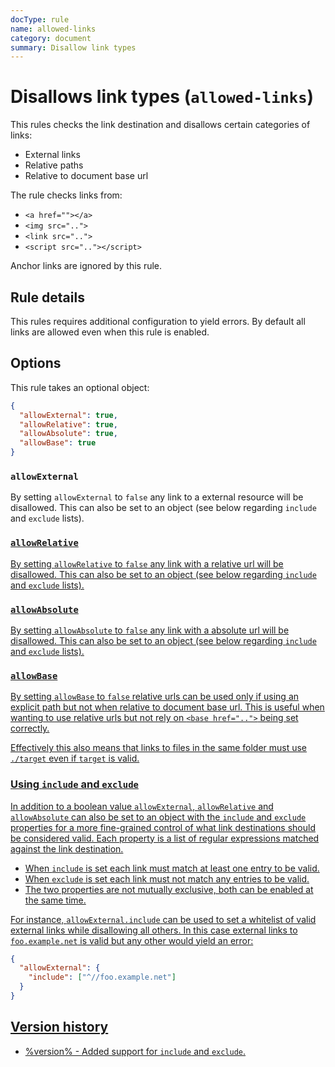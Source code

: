 ```yaml
---
docType: rule
name: allowed-links
category: document
summary: Disallow link types
---
```


# Disallows link types (`allowed-links`)

This rules checks the link destination and disallows certain categories of links:

- External links
- Relative paths
- Relative to document base url

The rule checks links from:

- `<a href=""></a>`
- `<img src="..">`
- `<link src="..">`
- `<script src=".."></script>`

Anchor links are ignored by this rule.

## Rule details

This rules requires additional configuration to yield errors.
By default all links are allowed even when this rule is enabled.

## Options

This rule takes an optional object:

```json
{
  "allowExternal": true,
  "allowRelative": true,
  "allowAbsolute": true,
  "allowBase": true
}
```

### `allowExternal`

By setting `allowExternal` to `false` any link to a external resource will be disallowed.
This can also be set to an object (see below regarding `include` and `exclude` lists).

<validate name="external-invalid" rules="allowed-links" allowed-links='{"allowExternal": false}'>
  <a href="http://example.net/foo">
</validate>

<validate name="external-valid" rules="allowed-links" allowed-links='{"allowExternal": false}'>
  <a href="./foo">
</validate>

### `allowRelative`

By setting `allowRelative` to `false` any link with a relative url will be disallowed.
This can also be set to an object (see below regarding `include` and `exclude` lists).

<validate name="relative-invalid" rules="allowed-links" allowed-links='{"allowRelative": false}'>
  <a href="../foo">
</validate>

<validate name="relative-valid" rules="allowed-links" allowed-links='{"allowRelative": false}'>
  <a href="/foo">
</validate>

### `allowAbsolute`

By setting `allowAbsolute` to `false` any link with a absolute url will be disallowed.
This can also be set to an object (see below regarding `include` and `exclude` lists).

<validate name="absolute-invalid" rules="allowed-links" allowed-links='{"allowAbsolute": false}'>
  <a href="/foo">
</validate>

<validate name="absolute-valid" rules="allowed-links" allowed-links='{"allowAbsolute": false}'>
  <a href="../foo">
</validate>

### `allowBase`

By setting `allowBase` to `false` relative urls can be used only if using an explicit path but not when relative to document base url.
This is useful when wanting to use relative urls but not rely on `<base href="..">` being set correctly.

Effectively this also means that links to files in the same folder must use `./target` even if `target` is valid.

<validate name="base-invalid" rules="allowed-links" allowed-links='{"allowBase": false}'>
  <a href="foo">
</validate>

<validate name="base-valid" rules="allowed-links" allowed-links='{"allowBase": false}'>
  <a href="./foo">
</validate>

### Using `include` and `exclude`

In addition to a boolean value `allowExternal`, `allowRelative` and `allowAbsolute` can also be set to an object with the `include` and `exclude` properties for a more fine-grained control of what link destinations should be considered valid.
Each property is a list of regular expressions matched against the link destination.

- When `include` is set each link must match at least one entry to be valid.
- When `exclude` is set each link must not match any entries to be valid.
- The two properties are not mutually exclusive, both can be enabled at the same time.

For instance, `allowExternal.include` can be used to set a whitelist of valid external links while disallowing all others.
In this case external links to `foo.example.net` is valid but any other would yield an error:

```json
{
  "allowExternal": {
    "include": ["^//foo.example.net"]
  }
}
```

<validate name="external-include" rules="allowed-links" allowed-links='{"allowExternal": {"include": ["^//foo.example.net"]}}'>
  <!-- allowed -->
  <a href="//foo.example.net">

  <!-- not allowed -->
  <a href="//bar.example.net">
</validate>

## Version history

- %version% - Added support for `include` and `exclude`.
